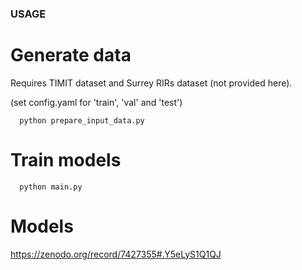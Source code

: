 ### USAGE

# Generate data
Requires TIMIT dataset and Surrey RIRs dataset (not provided here).

(set config.yaml for 'train', 'val' and 'test')

      python prepare_input_data.py

# Train models

      python main.py

#  Models

https://zenodo.org/record/7427355#.Y5eLyS1Q1QJ
